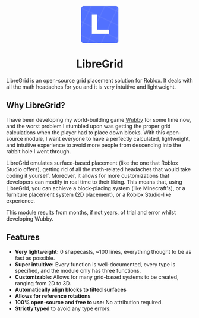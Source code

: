 <div align="center">

<img align="center" src="./LibreGrid_Logo.png" width=100 height=100></img>

# LibreGrid 

</div>
  
LibreGrid is an open-source grid placement solution for Roblox. It deals with all the math headaches for you and it is very intuitive and lightweight. 

## Why LibreGrid?
I have been developing my world-building game [Wubby](https://www.roblox.com/games/12519560096/Wubby-TERRAIN-VR) for some time now, and the worst problem I stumbled upon was getting the proper grid calculations when the player had to place down blocks. With this open-source module, I want everyone to have a perfectly calculated, lightweight, and intuitive experience to avoid more people from descending into the rabbit hole I went through. 

LibreGrid emulates surface-based placement (like the one that Roblox Studio offers), getting rid of all the math-related headaches that would take coding it yourself. Moreover, it allows for more customizations that developers can modify in real time to their liking. This means that, using LibreGrid, you can achieve a block-placing system (like Minecraft's), or a furniture placement system (2D placement), or a Roblox Studio-like experience. 

This module results from months, if not years, of trial and error whilst developing Wubby.

## Features
- **Very lightweight:** 0 shapecasts, ~100 lines, everything thought to be as fast as possible.
- **Super intuitive:** Every function is well-documented, every type is specified, and the module only has three functions.
- **Customizable:** Allows for many grid-based systems to be created, ranging from 2D to 3D.
- **Automatically align blocks to tilted surfaces**
- **Allows for reference rotations**
- **100% open-source and free to use:** No attribution required.
- **Strictly typed** to avoid any type errors.
